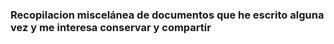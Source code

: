 ### Recopilacion miscelánea de documentos que he escrito alguna vez y me interesa conservar y compartir

